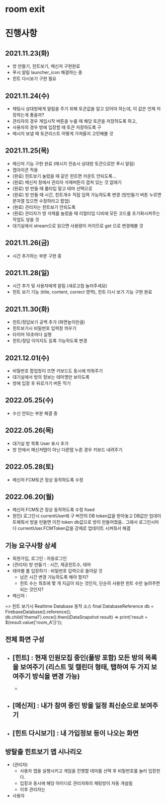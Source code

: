 # room exit

# 진행사항
## 2021.11.23(화)
- 방 만들기, 힌트보기, 메신저 구현완료
- 푸시 알림 launcher_icon 해결하는 중
- 힌트 다시보기 구현 필요

## 2021.11.24(수)
- 채팅시 상대방에게 알림을 주기 위해 토큰값을 알고 있어야 하는데, 이 값은 언제 저장하는게 좋을까?
- 관리자의 경우 게임시작 버튼을 누를 때 해당 토큰을 저장하도록 하고,
- 사용자의 경우 방에 입장할 때 토큰 저장하도록 구
- 메시지 보낼 때 토큰리스트 어떻게 가져올지 고민해볼 것

## 2021.11.25(목)
- 메신저 기능 구현 완료 (메시지 전송시 상대방 토큰으로만 푸시 알림)
- 앱아이콘 적용
- (완료) 힌트보기 눌렀을 때 같은 힌트면 카운트 안되도록...
- (완료) 메신저 창에서 관리자 삭제버튼이 겹쳐 있는 것 없애기
- (완료) 방 만들 때 룸타입 말고 테마 선택으로
- (완료) 방 만들 때 시간, 힌트개수 직접 입력 가능하도록 변경 (방만들기 버튼 누르면 문자열 있으면 수정하라고 팝업)
- (완료) 관리자는 힌트보기 안되도록
- (완료) 관리자가 방 삭제를 눌렀을 때 리얼타임 디비에 모든 코드를 초기화시켜주는 작업도 넣을 것
- 대기실에서 stream으로 읽으면 사용량이 커지므로 get 으로 변경해볼 것

## 2021.11.26(금)
- 시간 추가하는 부분 구현 중

## 2021.11.28(일)
- 시간 추가 및 사용자에게 알림 (새로고침 눌러주세요)
- 힌트 보기 기능 (title, content, correct 영역), 힌트 다시 보기 기능 구현 완료

## 2021.11.30(화)
- 힌트/정답보기 공백 추가 (화면높이만큼)
- 힌트보기시 비밀번호 입력창 띄우기
- 타이머 10초마다 실행
- 힌트/정답 이미지도 등록 가능하도록 변경

## 2021.12.01(수)
- 비밀번호 팝업창이 뜨면 키보드도 동시에 띄워주기
- 대기실에서 방의 정보는 테마명만 보이도록
- 방에 입장 후 뒤로가기 버튼 막기

## 2022.05.25(수)
- 수신 안되는 부분 해결 중

## 2022.05.26(목)
- 대기실 방 목록 User 표시 추가
- 방 안에서 메신저탭이 아닌 다른탭 누른 경우 키보드 내려주기

## 2022.05.28(토)
- 메신저 FCM토큰 정상 동작하도록 수정

## 2022.06.20(월)
- 메신저 FCM토큰 정상 동작하도록 수정 fixed
- 원인) 로그인시 currentUser에 구 버전의 DB token값을 받아놓고 DB값만 업데이트해줘서 방을 만들면 이전 token db값으로 방이 만들어졌음.. 그래서 로그인시마다 currentUser.FCMToken값을 강제로 업데이트 시켜줘서 해결

## 기능 요구사항 상세
- 회원가입, 로그인 : 자동로그인
- (관리자) 방 만들기 : 시간, 제공힌트수, 테마
- 테마별 룸 입장하기 : 비밀번호 입력으로 들어갈 것
    - 남은 시간 변경 가능하도록 해야 할지?
    - 힌트 수는 최초에 몇 개 지급이 되는 것인지, 단순히 사용한 힌트 수만 늘려주면 되는 것인지?
- 메신저 :

=> 힌트 보기시 Realtime Database 동작 소스
  final DatabaseReference db = FirebaseDatabase().reference();
  db.child('thema1').once().then((DataSnapshot result) => print('result = ${result.value['room_A']}'));

## 전체 화면 구성
- [힌트] : 현재 인원모집 중인(풀방 포함) 모든 방의 목록을 보여주기 (리스트 및 캘린더 형태, 탭하여 두 가지 보여주기 방식을 변경 가능)
    -
    -
- [메신저] : 내가 참여 중인 방을 일정 최신순으로 보여주기
    -
- [힌트 다시보기] : 내 가입정보 등이 나오는 화면
    -

## 방탈출 힌트보기 앱 시나리오
- (관리자)
    - 사용자 앱을 실행시키고 게임을 진행할 테마를 선택 후 비밀번호를 눌러 입장한다.
    - 입장과 동시에 해당 아이디로 관리자와의 채팅방이 자동 개설됨
    - 이후 관리자는
- 사용자